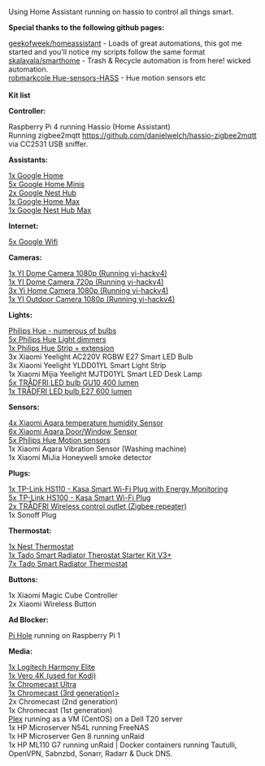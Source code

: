 Using Home Assistant running on hassio to control all things smart.<br />

<b>Special thanks to the following github pages:</b>

<a href="https://github.com/geekofweek/homeassistant">geekofweek/homeassistant</a> - Loads of great automations, this got me started and you'll notice my scripts follow the same format<br />
<a href="https://github.com/skalavala/mysmarthome">skalavala/smarthome</a> - Trash & Recycle automation is from here! wicked automation.<br />
<a href="https://github.com/robmarkcole/Hue-sensors-HASS">robmarkcole Hue-sensors-HASS</a> - Hue motion sensors etc<br /><br />
<b>Kit list</b>

<b>Controller:</b>

Raspberry Pi 4 running Hassio (Home Assistant)<br />
Running zigbee2mqtt https://github.com/danielwelch/hassio-zigbee2mqtt  via CC2531 USB sniffer.

<b>Assistants:</b>

<a href="https://store.google.com/gb/product/google_home">1x Google Home</a><br />
<a href="https://store.google.com/gb/product/google_home_mini">5x Google Home Minis</a><br />
<a href="https://store.google.com/product/google_nest_hub2">2x Google Nest Hub</a><br />
<a href="https://store.google.com/product/google_nest_hub_max2">1x Google Home Max</a><br />
<a href="https://store.google.com/product/google_nest_hub_max">1x Google Nest Hub Max</a>

<b>Internet:</b>

<a href="https://amzn.to/35OQ7wh">5x Google Wifi</a>

<b>Cameras:</b>

<a href="https://amzn.to/2VWXjSp">1x YI Dome Camera 1080p  (Running yi-hackv4)</a><br />
<a href="https://amzn.to/31ujOPJ">1x YI Dome Camera 720p (Running yi-hackv4)</a><br />
<a href="https://amzn.to/2Msn7CN">3x Yi Home Camera 1080p (Running yi-hackv4)</a><br />
<a href="https://amzn.to/31sfOiD">1x YI Outdoor Camera 1080p (Running yi-hackv4)</a>

<b>Lights:</b>

<a href="https://amzn.to/31ogV32">Philips Hue - numerous of bulbs</a><br />
<a href="https://amzn.to/2VYoRqM">5x Philips Hue Light dimmers</a><br />
<a href="https://amzn.to/2P2zXJz">1x Philips Hue Strip + extension</a><br />
3x Xiaomi Yeelight AC220V RGBW E27 Smart LED Bulb<br />
3x Xiaomi Yeelight YLDD01YL Smart Light Strip<br />
1x Xiaomi Mijia Yeelight MJTD01YL Smart LED Desk Lamp<br />
<a href="https://www.ikea.com/gb/en/p/tradfri-led-bulb-gu10-400-lumen-wireless-dimmable-white-spectrum-90408603/">5x TRÅDFRI LED bulb GU10 400 lumen</a><br />
<a href="https://www.ikea.com/gb/en/p/tradfri-led-bulb-e27-600-lumen-wireless-dimmable-colour-and-white-spectrum-opal-white-00408612/">1x TRÅDFRI LED bulb E27 600 lumen</a><br />

<b>Sensors:</b>

<a href="https://www.banggood.com/custlink/KDKmBiMJ9C">4x Xiaomi Aqara temperature humidity Sensor</a><br />
<a href="https://www.banggood.com/custlink/KK3DBIUC9j">6x Xiaomi Aqara Door/Window Sensor</a><br />
<a href="https://amzn.to/32DT80u">5x Philips Hue Motion sensors</a><br />
1x Xiaomi Aqara Vibration Sensor (Washing machine)<br />
1x Xiaomi MiJia Honeywell smoke detector

<b>Plugs:</b>

<a href="https://amzn.to/2We6LBf">1x TP-Link HS110 - Kasa Smart Wi-Fi Plug with Energy Monitoring</a><br />
<a href="https://amzn.to/2PcAk4u">5x TP-Link HS100 - Kasa Smart Wi-Fi Plug</a><br />
<a href="https://www.ikea.com/gb/en/p/tradfri-wireless-control-outlet-00364477/">2x TRÅDFRI Wireless control outlet (Zigbee repeater)</a><br />
1x Sonoff Plug

<b>Thermostat:</b>

<A href=">https://amzn.to/31zRz23">1x Nest Thermostat</a><br />
<a href="https://amzn.to/31yUyb7">1x Tado Smart Radiator Therostat Starter Kit V3+</a><br />
<a href="https://amzn.to/2pHHVNJ">7x Tado Smart Radiator Thermostat</a>

<b>Buttons:</b>

1x Xiaomi Magic Cube Controller<br />
2x Xiaomi Wireless Button

<b>Ad Blocker:</b>

<a href="https://pi-hole.net/">Pi Hole</a> running on Raspberry Pi 1

<b>Media:</b>

<a href="https://amzn.to/2o4grBo">1x Logitech Harmony Elite</a><br />
<a href="https://osmc.tv/vero/">1x Vero 4K (used for Kodi)</a><br />
<a href="https://store.google.com/product/chromecast_ultra">1x Chromecast Ultra</a><br />
<a href="https://store.google.com/product/chromecast">1x Chromecast (3rd generation)></a><br />
2x Chromecast (2nd generation)<br />
1x Chromecast (1st generation)<br />
<a href="plex.tv">Plex</a> running as a VM (CentOS) on a Dell T20 server<br />
1x HP Microserver N54L running FreeNAS<br />
1x HP Microserver Gen 8 running unRaid<br />
1x HP ML110 G7 running unRaid | Docker containers running Tautulli, OpenVPN, Sabnzbd, Sonarr, Radarr & Duck DNS.
